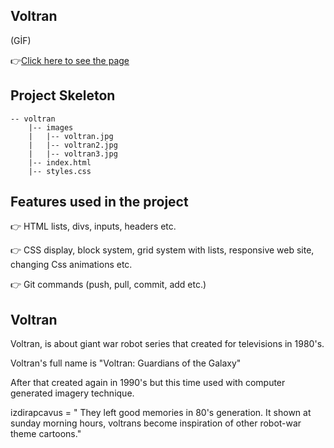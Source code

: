 ## Voltran
(GİF)


👉[Click here to see the page](https://bbluechip.github.io/voltran/)

## Project Skeleton 

```
-- voltran
    |-- images
    |   |-- voltran.jpg
    |   |-- voltran2.jpg
    |   |-- voltran3.jpg
    |-- index.html
    |-- styles.css
```

## Features used in the project
👉 HTML lists, divs, inputs, headers etc.

👉 CSS display, block system, grid system with lists, responsive web site, changing Css animations etc.

👉 Git commands (push, pull, commit, add etc.)

## Voltran

Voltran, is about giant war robot series that created for televisions in 1980's.

Voltran's full name is "Voltran: Guardians of the Galaxy"

After that created again in 1990's but this time used with computer generated imagery technique.

izdirapcavus = " They left good memories in 80's generation. It shown at sunday morning hours, voltrans become inspiration of other robot-war theme cartoons."

